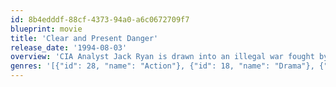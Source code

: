 ```yaml
---
id: 8b4edddf-88cf-4373-94a0-a6c0672709f7
blueprint: movie
title: 'Clear and Present Danger'
release_date: '1994-08-03'
overview: 'CIA Analyst Jack Ryan is drawn into an illegal war fought by the US government against a Colombian drug cartel.'
genres: '[{"id": 28, "name": "Action"}, {"id": 18, "name": "Drama"}, {"id": 53, "name": "Thriller"}]'
---
```

